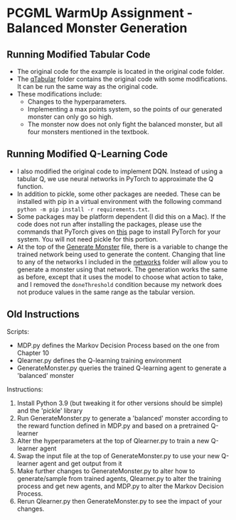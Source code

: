 # PCGML WarmUp Assignment - Balanced Monster Generation

## Running Modified Tabular Code

- The original code for the example is located in the original code folder.
- The [qTabular](qTabular) folder contains the original code with some modifications. It can be run the same way as the original code.
- These modifications include:
  - Changes to the hyperparameters.
  - Implementing a max points system, so the points of our generated monster can only go so high.
  - The monster now does not only fight the balanced monster, but all four monsters mentioned in the textbook.

## Running Modified Q-Learning Code

- I also modified the original code to implement DQN. Instead of using a tabular Q, we use neural networks in PyTorch to approximate the Q function.
- In addition to pickle, some other packages are needed. These can be installed with pip in a virtual environment with the following command `python -m pip install -r requirements.txt`.
- Some packages may be platform dependent (I did this on a Mac). If the code does not run after installing the packages, please use the commands that PyTorch gives on [this](https://pytorch.org/get-started/locally/) page to install PyTorch for your system. You will not need pickle for this portion. 
- At the top of the [Generate Monster](qLearning/generateMonsterFromNetwork.py) file, there is a variable to change the trained network being used to generate the content. Changing that line to any of the networks I included in the [networks](networks) folder will allow you to generate a monster using that network. The generation works the same as before, except that it uses the model to choose what action to take, and I removed the `doneThreshold` condition because my network does not produce values in the same range as the tabular version.

## Old Instructions

Scripts: 
- MDP.py defines the Markov Decision Process based on the one from Chapter 10
- Qlearner.py defines the Q-learning training environment 
- GenerateMonster.py queries the trained Q-learning agent to generate a 'balanced' monster

Instructions: 
1. Install Python 3.9 (but tweaking it for other versions should be simple) and the 'pickle' library
2. Run GenerateMonster.py to generate a 'balanced' monster according to the reward function defined in MDP.py and based on a pretrained Q-learner
3. Alter the hyperparameters at the top of Qlearner.py to train a new Q-learner agent
4. Swap the input file at the top of GenerateMonster.py to use your new Q-learner agent and get output from it
5. Make further changes to GenerateMonster.py to alter how to generate/sample from trained agents, Qlearner.py to alter the training process and get new agents, and MDP.py to alter the Markov Decision Process. 
6. Rerun Qlearner.py then GenerateMonster.py to see the impact of your changes.  
